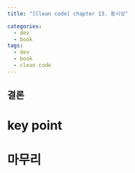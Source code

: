 ```yaml
---
title: "[Clean code] chapter 13. 동시성"

categories:
  - dev
  - book
tags:
  - dev
  - book
  - clean code
---
```


## 결론


# key point

# 마무리
